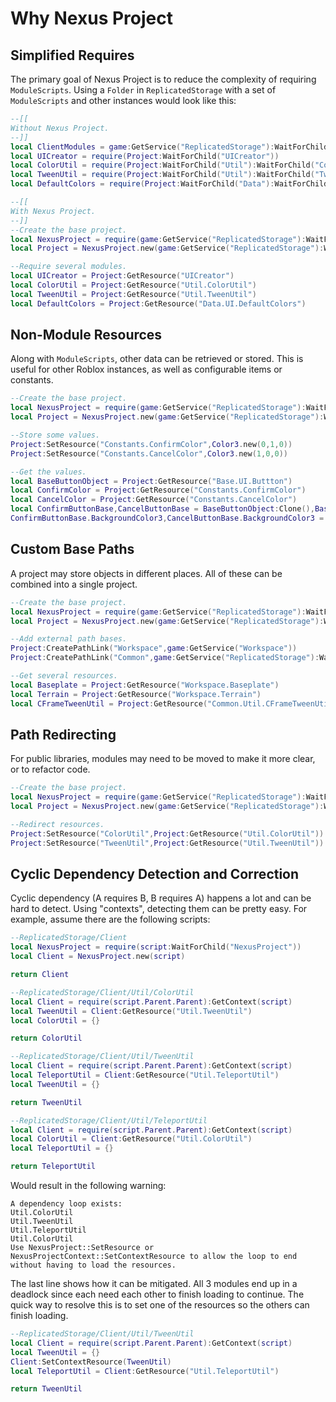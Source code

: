 # Why Nexus Project

## Simplified Requires
The primary goal of Nexus Project is to reduce
the complexity of requiring `ModuleScripts`.
Using a `Folder` in `ReplicatedStorage` with a
set of `ModuleScripts` and other instances would
look like this:

```lua
--[[
Without Nexus Project.
--]]
local ClientModules = game:GetService("ReplicatedStorage"):WaitForChild("ClientModules")
local UICreator = require(Project:WaitForChild("UICreator"))
local ColorUtil = require(Project:WaitForChild("Util"):WaitForChild("ColorUtil"))
local TweenUtil = require(Project:WaitForChild("Util"):WaitForChild("TweenUtil"))
local DefaultColors = require(Project:WaitForChild("Data"):WaitForChild("UI"):WaitForChild("DefaultColors"))

--[[
With Nexus Project.
--]]
--Create the base project.
local NexusProject = require(game:GetService("ReplicatedStorage"):WaitForChild("NexusProject"))
local Project = NexusProject.new(game:GetService("ReplicatedStorage"):WaitForChild("ClientModules"))

--Require several modules.
local UICreator = Project:GetResource("UICreator")
local ColorUtil = Project:GetResource("Util.ColorUtil")
local TweenUtil = Project:GetResource("Util.TweenUtil")
local DefaultColors = Project:GetResource("Data.UI.DefaultColors")
```

## Non-Module Resources
Along with `ModuleScripts`, other data can be
retrieved or stored. This is useful for other
Roblox instances, as well as configurable items
or constants.

```lua
--Create the base project.
local NexusProject = require(game:GetService("ReplicatedStorage"):WaitForChild("NexusProject"))
local Project = NexusProject.new(game:GetService("ReplicatedStorage"):WaitForChild("ClientModules"))

--Store some values.
Project:SetResource("Constants.ConfirmColor",Color3.new(0,1,0))
Project:SetResource("Constants.CancelColor",Color3.new(1,0,0))

--Get the values.
local BaseButtonObject = Project:GetResource("Base.UI.Buttton")
local ConfirmColor = Project:GetResource("Constants.ConfirmColor")
local CancelColor = Project:GetResource("Constants.CancelColor")
local ConfirmButtonBase,CancelButtonBase = BaseButtonObject:Clone(),BaseButtonObject:Clone()
ConfirmButtonBase.BackgroundColor3,CancelButtonBase.BackgroundColor3 = ConfirmColor,CancelColor
```

## Custom Base Paths
A project may store objects in different places.
All of these can be combined into a single project.

```lua
--Create the base project.
local NexusProject = require(game:GetService("ReplicatedStorage"):WaitForChild("NexusProject"))
local Project = NexusProject.new(game:GetService("ReplicatedStorage"):WaitForChild("ClientModules"))

--Add external path bases.
Project:CreatePathLink("Workspace",game:GetService("Workspace"))
Project:CreatePathLink("Common",game:GetService("ReplicatedStorage"):WaitForChild("CommonModules"))

--Get several resources.
local Baseplate = Project:GetResource("Workspace.Baseplate")
local Terrain = Project:GetResource("Workspace.Terrain")
local CFrameTweenUtil = Project:GetResource("Common.Util.CFrameTweenUtil")
```

## Path Redirecting
For public libraries, modules may need to be moved to
make it more clear, or to refactor code.

```lua
--Create the base project.
local NexusProject = require(game:GetService("ReplicatedStorage"):WaitForChild("NexusProject"))
local Project = NexusProject.new(game:GetService("ReplicatedStorage"):WaitForChild("ClientModules"))

--Redirect resources.
Project:SetResource("ColorUtil",Project:GetResource("Util.ColorUtil"))
Project:SetResource("TweenUtil",Project:GetResource("Util.TweenUtil"))
```

## Cyclic Dependency Detection and Correction
Cyclic dependency (A requires B, B requires A) happens a
lot and can be hard to detect. Using "contexts", detecting
them can be pretty easy. For example, assume there are the
following scripts:
```lua
--ReplicatedStorage/Client
local NexusProject = require(script:WaitForChild("NexusProject"))
local Client = NexusProject.new(script)

return Client
```

```lua
--ReplicatedStorage/Client/Util/ColorUtil
local Client = require(script.Parent.Parent):GetContext(script)
local TweenUtil = Client:GetResource("Util.TweenUtil")
local ColorUtil = {}

return ColorUtil
```

```lua
--ReplicatedStorage/Client/Util/TweenUtil
local Client = require(script.Parent.Parent):GetContext(script)
local TeleportUtil = Client:GetResource("Util.TeleportUtil")
local TweenUtil = {}

return TweenUtil
```

```lua
--ReplicatedStorage/Client/Util/TeleportUtil
local Client = require(script.Parent.Parent):GetContext(script)
local ColorUtil = Client:GetResource("Util.ColorUtil")
local TeleportUtil = {}

return TeleportUtil
```

Would result in the following warning:
```
A dependency loop exists:
Util.ColorUtil
Util.TweenUtil
Util.TeleportUtil
Util.ColorUtil
Use NexusProject::SetResource or NexusProjectContext::SetContextResource to allow the loop to end without having to load the resources.
```

The last line shows how it can be mitigated. All 3
modules end up in a deadlock since each need each
other to finish loading to continue. The quick way
to resolve this is to set one of the resources so
the others can finish loading.
```lua
--ReplicatedStorage/Client/Util/TweenUtil
local Client = require(script.Parent.Parent):GetContext(script)
local TweenUtil = {}
Client:SetContextResource(TweenUtil)
local TeleportUtil = Client:GetResource("Util.TeleportUtil")

return TweenUtil
```